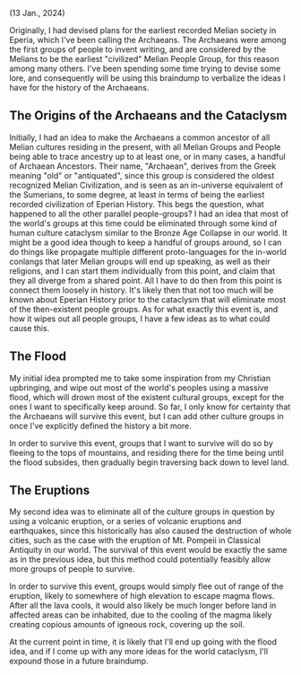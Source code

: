 (13 Jan., 2024)

Originally, I had devised plans for the earliest recorded Melian society in Eperia, which I've been calling the Archaeans. The Archaeans were among the first groups of people to invent writing, and are considered by the Melians to be the earliest "civilized" Melian People Group, for this reason among many others. I've been spending some time trying to devise some lore, and consequently will be using this braindump to verbalize the ideas I have for the history of the Archaeans.
## The Origins of the Archaeans and the Cataclysm
Initially, I had an idea to make the Archaeans a common ancestor of all Melian cultures residing in the present, with all Melian Groups and People being able to trace ancestry up to at least one, or in many cases, a handful of Archaean Ancestors. Their name, "Archaean", derives from the Greek meaning "old" or "antiquated", since this group is considered the oldest recognized Melian Civilization, and is seen as an in-universe equivalent of the Sumerians, to some degree, at least in terms of being the earliest recorded civilization of Eperian History. This begs the question, what happened to all the other parallel people-groups? I had an idea that most of the world's groups at this time could be eliminated through some kind of human culture cataclysm similar to the Bronze Age Collapse in our world. It might be a good idea though to keep a handful of groups around, so I can do things like propagate multiple different proto-languages for the in-world conlangs that later Melian groups will end up speaking, as well as their religions, and I can start them individually from this point, and claim that they all diverge from a shared point. All I have to do then from this point is connect them loosely in history. It's likely then that not too much will be known about Eperian History prior to the cataclysm that will eliminate most of the then-existent people groups. As for what exactly this event is, and how it wipes out all people groups, I have a few ideas as to what could cause this. 
## The Flood
My initial idea prompted me to take some inspiration from my Christian upbringing, and wipe out most of the world's peoples using a massive flood, which will drown most of the existent cultural groups, except for the ones I want to specifically keep around. So far, I only know for certainty that the Archaeans will survive this event, but I can add other culture groups in once I've explicitly defined the history a bit more.

In order to survive this event, groups that I want to survive will do so by fleeing to the tops of mountains, and residing there for the time being until the flood subsides, then gradually begin traversing back down to level land.
## The Eruptions
My second idea was to eliminate all of the culture groups in question by using a volcanic eruption, or a series of volcanic eruptions and earthquakes, since this historically has also caused the destruction of whole cities, such as the case with the eruption of Mt. Pompeii in Classical Antiquity in our world. The survival of this event would be exactly the same as in the previous idea, but this method could potentially feasibly allow more groups of people to survive.

In order to survive this event, groups would simply flee out of range of the eruption, likely to somewhere of high elevation to escape magma flows. After all the lava cools, it would also likely be much longer before land in affected areas can be inhabited, due to the cooling of the magma likely creating copious amounts of igneous rock, covering up the soil.

At the current point in time, it is likely that I'll end up going with the flood idea, and if I come up with any more ideas for the world cataclysm, I'll expound those in a future braindump.